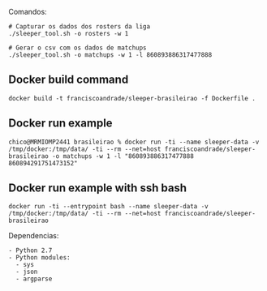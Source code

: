 Comandos:
```
# Capturar os dados dos rosters da liga
./sleeper_tool.sh -o rosters -w 1

# Gerar o csv com os dados de matchups
./sleeper_tool.sh -o matchups -w 1 -l 860893886317477888
```

## Docker build command
`docker build -t franciscoandrade/sleeper-brasileirao -f Dockerfile .`

## Docker run example
`chico@MRMIOMP2441 brasileirao % docker run -ti --name sleeper-data -v /tmp/docker:/tmp/data/ -ti --rm --net=host franciscoandrade/sleeper-brasileirao -o matchups -w 1 -l "860893886317477888 860894291751473152"`

## Docker run example with ssh bash
`docker run -ti --entrypoint bash --name sleeper-data -v /tmp/docker:/tmp/data/ -ti --rm --net=host franciscoandrade/sleeper-brasileirao`

Dependencias:
```
- Python 2.7
- Python modules:
  - sys
  - json
  - argparse
```